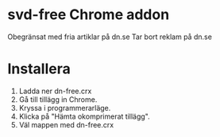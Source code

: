 # svd-free Chrome addon
Obegränsat med fria artiklar på dn.se
Tar bort reklam på dn.se

# Installera
1. Ladda ner dn-free.crx
2. Gå till tillägg in Chrome.
3. Kryssa i programmerarläge.
4. Klicka på "Hämta okomprimerat tillägg".
5. Väl mappen med dn-free.crx
